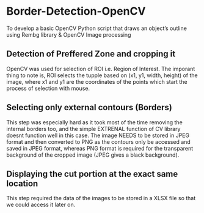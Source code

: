 # Border-Detection-OpenCV
To develop a basic OpenCV Python script that draws an object’s outline using Rembg library &amp; OpenCV Image processing


## Detection of Preffered Zone and cropping it
OpenCV was used for selection of ROI i.e. Region of Interest. The imporant thing to note is, ROI selects the tupple based on (x1, y1, width, height) of the image, where x1 and y1 are the coordinates of the points which start the process of selection with mouse.

## Selecting only external contours (Borders)
This step was especially hard as it took most of the time removing the internal borders too, and the simple EXTRENAL function of CV library doesnt function well in this case. The image NEEDS to be stored in JPEG format and then converted to PNG as the contours only be accessed and saved in JPEG format, whereas PNG format is required for the transparent background of the cropped image (JPEG gives a black background).

## Displaying the cut portion at the exact same location
This step required the data of the images to be stored in a XLSX file so that we could access it later on.

